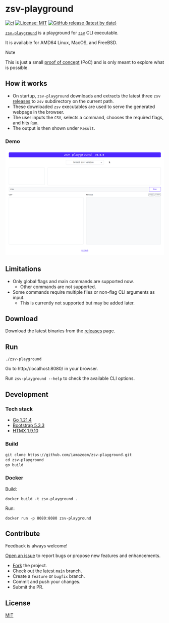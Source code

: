 # zsv-playground

[![ci](https://github.com/iamazeem/zsv-playground/actions/workflows/ci.yml/badge.svg)](https://github.com/iamazeem/zsv-playground/actions/workflows/ci.yml)
[![License: MIT](https://img.shields.io/badge/license-MIT-darkgreen.svg?style=flat-square)](https://github.com/iamAzeem/zsv-playground/blob/main/LICENSE)
[![GitHub release (latest by date)](https://img.shields.io/github/v/release/iamAzeem/zsv-playground?style=flat-square)](https://github.com/iamazeem/zsv-playground/releases)

[`zsv-playground`](https://github.com/iamazeem/zsv-playground) is a playground
for [`zsv`](https://github.com/liquidaty/zsv) CLI executable.

It is available for AMD64 Linux, MacOS, and FreeBSD.

> [!NOTE]
>
> This is just a small [proof of
> concept](https://en.wikipedia.org/wiki/Proof_of_concept) (PoC) and is only
> meant to explore what is possible.

## How it works

- On startup, `zsv-playground` downloads and extracts the latest three `zsv`
  [releases](https://github.com/liquidaty/zsv/releases) to `zsv` subdirectory on
  the current path.
- These downloaded `zsv` executables are used to serve the generated webpage in
  the browser.
- The user inputs the `CSV`, selects a command, chooses the required flags, and
  hits `Run`.
- The output is then shown under `Result`.

### Demo

![demo](./demo/demo.gif)

## Limitations

- Only global flags and main commands are supported now.
  - Other commands are not supported.
- Some commands require multiple files or non-flag CLI arguments as input.
  - This is currently not supported but may be added later.

## Download

Download the latest binaries from the
[releases](https://github.com/iamazeem/zsv-playground/releases) page.

## Run

```shell
./zsv-playground
```

Go to http://localhost:8080/ in your browser.

Run `zsv-playground --help` to check the available CLI options.

## Development

### Tech stack

- [Go 1.21.4](https://go.dev/doc/install)
- [Bootstrap 5.3.3](https://getbootstrap.com/)
- [HTMX 1.9.10](https://htmx.org/)

### Build

```shell
git clone https://github.com/iamazeem/zsv-playground.git
cd zsv-playground
go build
```

### Docker

Build:

```shell
docker build -t zsv-playground .
```

Run:

```shell
docker run -p 8080:8080 zsv-playground
```

## Contribute

Feedback is always welcome!

[Open an issue](https://github.com/iamazeem/zsv-playground/issues/new/choose) to
report bugs or propose new features and enhancements.

- [Fork](https://github.com/iamazeem/zsv-playground/fork) the project.
- Check out the latest `main` branch.
- Create a `feature` or `bugfix` branch.
- Commit and push your changes.
- Submit the PR.

## License

[MIT](./LICENSE)
